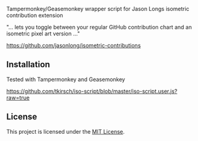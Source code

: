 Tampermonkey/Geasemonkey wrapper script for Jason Longs isometric contribution extension

"... lets you toggle between your regular GitHub contribution chart and an isometric pixel art version ..."

https://github.com/jasonlong/isometric-contributions


## Installation

Tested with Tampermonkey and Geasemonkey

https://github.com/tkirsch/iso-script/blob/master/iso-script.user.js?raw=true

## License

This project is licensed under the [MIT License](http://opensource.org/licenses/MIT).